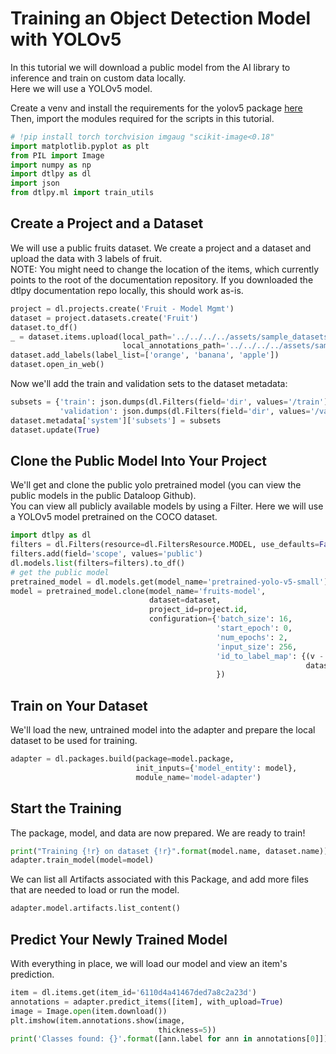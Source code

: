 # Training an Object Detection Model with YOLOv5  
In this tutorial we will download a public model from the AI library to inference and train on custom data locally.  
Here we will use a YOLOv5 model.  
  
Create a venv and install the requirements for the yolov5 package [here](https://github.com/dataloop-ai/yolov5/blob/master/requirements.txt/)  
Then, import the modules required for the scripts in this tutorial.  

```python
# !pip install torch torchvision imgaug "scikit-image<0.18"
import matplotlib.pyplot as plt
from PIL import Image
import numpy as np
import dtlpy as dl
import json
from dtlpy.ml import train_utils
```
## Create a Project and a Dataset  
We will use a public fruits dataset. We create a project and a dataset and upload the data with 3 labels of fruit.  
NOTE: You might need to change the location of the items, which currently points to the root of the documentation repository. If you downloaded the dtlpy documentation repo locally, this should work as-is.  
  

```python
project = dl.projects.create('Fruit - Model Mgmt')
dataset = project.datasets.create('Fruit')
dataset.to_df()
_ = dataset.items.upload(local_path='../../../../assets/sample_datasets/FruitImage/items/*',
                         local_annotations_path='../../../../assets/sample_datasets/FruitImage/json')
dataset.add_labels(label_list=['orange', 'banana', 'apple'])
dataset.open_in_web()
```
Now we'll add the train and validation sets to the dataset metadata:  

```python
subsets = {'train': json.dumps(dl.Filters(field='dir', values='/train').prepare()),
           'validation': json.dumps(dl.Filters(field='dir', values='/validation').prepare())}
dataset.metadata['system']['subsets'] = subsets
dataset.update(True)
```
## Clone the Public Model Into Your Project  
We'll get and clone the public yolo pretrained model (you can view the public models in the public Dataloop Github).  
You can view all publicly available models by using a Filter. Here we will use a YOLOv5 model pretrained on the COCO dataset.  
  

```python
import dtlpy as dl
filters = dl.Filters(resource=dl.FiltersResource.MODEL, use_defaults=False)
filters.add(field='scope', values='public')
dl.models.list(filters=filters).to_df()
# get the public model
pretrained_model = dl.models.get(model_name='pretrained-yolo-v5-small')
model = pretrained_model.clone(model_name='fruits-model',
                               dataset=dataset,
                               project_id=project.id,
                               configuration={'batch_size': 16,
                                              'start_epoch': 0,
                                              'num_epochs': 2,
                                              'input_size': 256,
                                              'id_to_label_map': {(v - 1): k for k, v in
                                                                  dataset.instance_map.items()}
                                              })
```
## Train on Your Dataset  
We'll load the new, untrained model into the adapter and prepare the local dataset to be used for training.  

```python
adapter = dl.packages.build(package=model.package,
                            init_inputs={'model_entity': model},
                            module_name='model-adapter')
```
## Start the Training  
The package, model, and data are now prepared. We are ready to train!  

```python
print("Training {!r} on dataset {!r}".format(model.name, dataset.name))
adapter.train_model(model=model)
```
We can list all Artifacts associated with this Package, and add more files that are needed to load or run the model.  

```python
adapter.model.artifacts.list_content()
```
## Predict Your Newly Trained Model  
With everything in place, we will load our model and view an item's prediction.  

```python
item = dl.items.get(item_id='6110d4a41467ded7a8c2a23d')
annotations = adapter.predict_items([item], with_upload=True)
image = Image.open(item.download())
plt.imshow(item.annotations.show(image,
                                 thickness=5))
print('Classes found: {}'.format([ann.label for ann in annotations[0]]))
```
